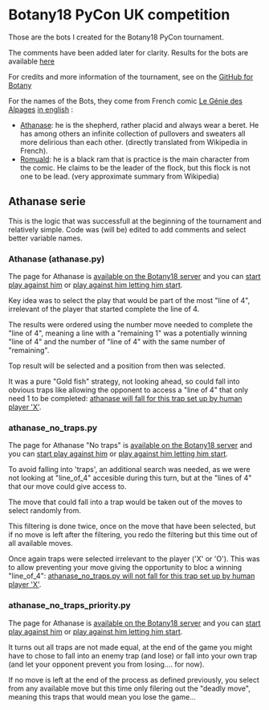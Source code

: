 # Botany18 PyCon UK competition
Those are the bots I created for the Botany18 PyCon tournament.

The comments have been added later for clarity. Results for the bots are available [here](http://botany18.pyconuk.org)

For credits and more information of the tournament, see on the [GitHub for Botany](https://github.com/inglesp/botany)

For the names of the Bots, they come from French comic [Le Génie des Alpages](https://fr.wikipedia.org/wiki/Le_Génie_des_alpages) [in english](https://en.wikipedia.org/wiki/Le_Génie_des_alpages) :
- [Athanase](https://fr.wikipedia.org/wiki/Personnages_du_Génie_des_alpages#Athanase_Percevalve): he is the shepherd, rather placid and always wear a beret. He has among others an infinite collection of pullovers and sweaters all more delirious than each other. (directly translated from Wikipedia in French).
- [Romuald](https://fr.wikipedia.org/wiki/Personnages_du_Génie_des_alpages#Romuald): he is a black ram that is practice is the main character from the comic. He claims to be the leader of the flock, but this flock is not one to be lead. (very approximate summary from Wikipedia)

## Athanase serie

This is the logic that was successfull at the beginning of the tournament and relatively simple. Code was (will be) edited to add comments and select better variable names.

### Athanase (athanase.py)
The page for Athanase is [available on the Botany18 server](http://botany18.pyconuk.org/bots/133/) and you can [start play against him](http://botany18.pyconuk.org/play/human/133/) or [play against him letting him start](http://botany18.pyconuk.org/play/133/human/).

Key idea was to select the play that would be part of the most "line of 4", irrelevant of the player that started complete the line of 4.

The results were ordered using the number move needed to complete the "line of 4", meaning a line with a "remaining 1" was a potentially winning "line of 4" and the number of "line of 4" with the same number of "remaining".

Top result will be selected and a position from then was selected.

It was a pure "Gold fish" strategy, not looking ahead, so could fall into obvious traps like allowing the opponent to access a "line of 4" that only need 1 to be completed: [athanase will fall for this trap set up by human player 'X'](http://botany18.pyconuk.org/play/human/133/?moves=3233225655663252263663505000001111).

### athanase_no_traps.py
The page for Athanase "No traps" is [available on the Botany18 server](http://botany18.pyconuk.org/bots/164/) and you can [start play against him](http://botany18.pyconuk.org/play/human/164/) or [play against him letting him start](http://botany18.pyconuk.org/play/164/human/).

To avoid falling into 'traps', an additional search was needed, as we were not looking at "line_of_4" accesible during this turn, but at the "lines of 4" that our move could give access to.

The move that could fall into a trap would be taken out of the moves to select randomly from.

This filtering is done twice, once on the move that have been selected, but if no move is left after the filtering, you redo the filtering but this time out of all available moves.

Once again traps were selected irrelevant to the player ('X' or 'O'). This was to allow preventing your move giving the opportunity to bloc a winning "line_of_4": [athanase_no_traps.py will not fall for this trap set up by human player 'X'](http://botany18.pyconuk.org/play/human/164/?moves=3233225655663252263663505000001111).

### athanase_no_traps_priority.py
The page for Athanase is [available on the Botany18 server](http://botany18.pyconuk.org/bots/257/) and you can [start play against him](http://botany18.pyconuk.org/play/human/257/) or [play against him letting him start](http://botany18.pyconuk.org/play/257/human/).

It turns out all traps are not made equal, at the end of the game you might have to chose to fall into an enemy trap (and lose) or fall into your own trap (and let your opponent prevent you from losing.... for now).

If no move is left at the end of the process as defined previously, you select from any available move but this time only filering out the "deadly move", meaning this traps that would mean you lose the game... 

